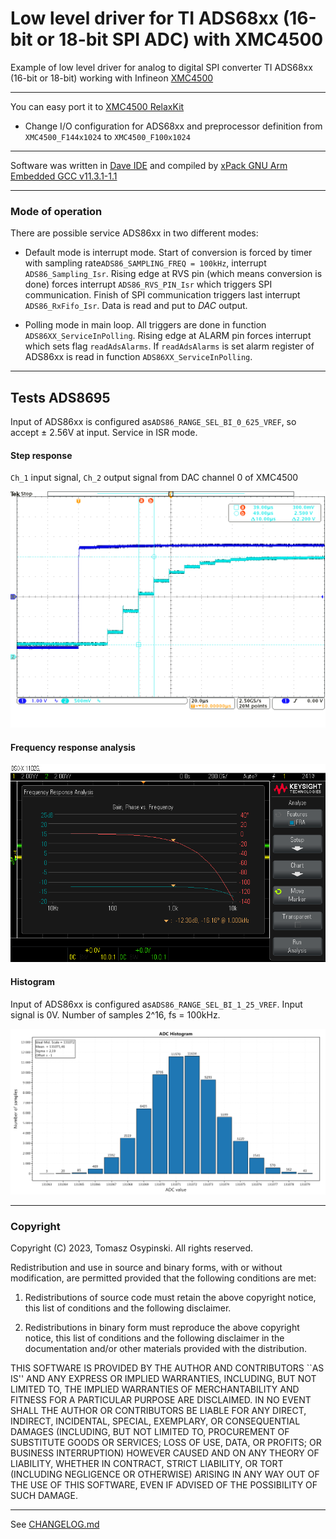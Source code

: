 # Low level driver for TI ADS68xx (16-bit or 18-bit SPI ADC) with XMC4500

Example of low level driver for analog to digital SPI converter TI ADS68xx (16-bit or 18-bit) working with
Infineon [XMC4500][xmc4500]

---

You can easy port it to [XMC4500 RelaxKit][xmc4500_kit]
- Change I/O configuration for ADS68xx and preprocessor definition from `XMC4500_F144x1024` to `XMC4500_F100x1024` 

---

Software was written in [Dave IDE][dave_ide] and compiled by [xPack GNU Arm Embedded GCC v11.3.1-1.1][xpack]

---

### Mode of operation

There are possible service ADS86xx in two different modes:

- Default mode is interrupt mode.
Start of conversion is forced by timer with sampling rate`ADS86_SAMPLING_FREQ = 100kHz`, interrupt `ADS86_Sampling_Isr`.
Rising edge at RVS pin (which means conversion is done) forces interrupt `ADS86_RVS_PIN_Isr` which triggers SPI communication.
Finish of SPI communication triggers last interrupt `ADS86_RxFifo_Isr`. Data is read and put to *DAC* output.

- Polling mode in main loop.
All triggers are done in function `ADS86XX_ServiceInPolling`.
Rising edge at ALARM pin forces interrupt which sets flag `readAdsAlarms`.
If `readAdsAlarms` is set alarm register of ADS86xx is read in function `ADS86XX_ServiceInPolling`.

---

## Tests ADS8695

Input of ADS86xx is configured as`ADS86_RANGE_SEL_BI_0_625_VREF`, so accept ± 2.56V at input. Service in ISR mode.

#### Step response

`Ch_1` input signal, `Ch_2` output signal from DAC channel 0 of XMC4500

<p align="center"> <img src="./img/step.png"> </p>

#### Frequency response analysis

<p align="center"> <img src="./img/fra.png"> </p>

#### Histogram

Input of ADS86xx is configured as`ADS86_RANGE_SEL_BI_1_25_VREF`. Input signal is 0V.
Number of samples 2^16, fs = 100kHz.

<p align="center"> <img src="./img/Histogram_BI_1_25_VREF.png"> </p>

---

### Copyright

Copyright (C) 2023, Tomasz Osypinski. All rights reserved.

Redistribution and use in source and binary forms, with or without
modification, are permitted provided that the following conditions
are met:

1. Redistributions of source code must retain the above copyright
  notice, this list of conditions and the following disclaimer.

2. Redistributions in binary form must reproduce the above copyright
  notice, this list of conditions and the following disclaimer in the
  documentation and/or other materials provided with the distribution.

THIS SOFTWARE IS PROVIDED BY THE AUTHOR AND CONTRIBUTORS ``AS IS'' AND
ANY EXPRESS OR IMPLIED WARRANTIES, INCLUDING, BUT NOT LIMITED TO, THE
IMPLIED WARRANTIES OF MERCHANTABILITY AND FITNESS FOR A PARTICULAR PURPOSE
ARE DISCLAIMED.  IN NO EVENT SHALL THE AUTHOR OR CONTRIBUTORS BE LIABLE
FOR ANY DIRECT, INDIRECT, INCIDENTAL, SPECIAL, EXEMPLARY, OR CONSEQUENTIAL
DAMAGES (INCLUDING, BUT NOT LIMITED TO, PROCUREMENT OF SUBSTITUTE GOODS
OR SERVICES; LOSS OF USE, DATA, OR PROFITS; OR BUSINESS INTERRUPTION)
HOWEVER CAUSED AND ON ANY THEORY OF LIABILITY, WHETHER IN CONTRACT, STRICT
LIABILITY, OR TORT (INCLUDING NEGLIGENCE OR OTHERWISE) ARISING IN ANY WAY
OUT OF THE USE OF THIS SOFTWARE, EVEN IF ADVISED OF THE POSSIBILITY OF
SUCH DAMAGE.

---
See [CHANGELOG.md](./CHANGELOG.md)

[xmc4500]: https://www.infineon.com/cms/en/product/microcontroller/32-bit-industrial-microcontroller-based-on-arm-cortex-m/32-bit-xmc4000-industrial-microcontroller-arm-cortex-m4/xmc4500/#!designsupport
[xmc4500_kit]: https://www.infineon.com/cms/en/product/evaluation-boards/kit_xmc45_relax_lite_v1/
[dave_ide]: https://softwaretools.infineon.com/tools/com.ifx.tb.tool.daveide
[xpack]: https://github.com/xpack-dev-tools/arm-none-eabi-gcc-xpack/releases